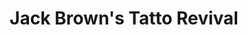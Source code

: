 ---
title: "Jack Brown's Tatto Revival"
url: /fredericksburg/jack-browns-tatto-revival/
shop: tattoo
---